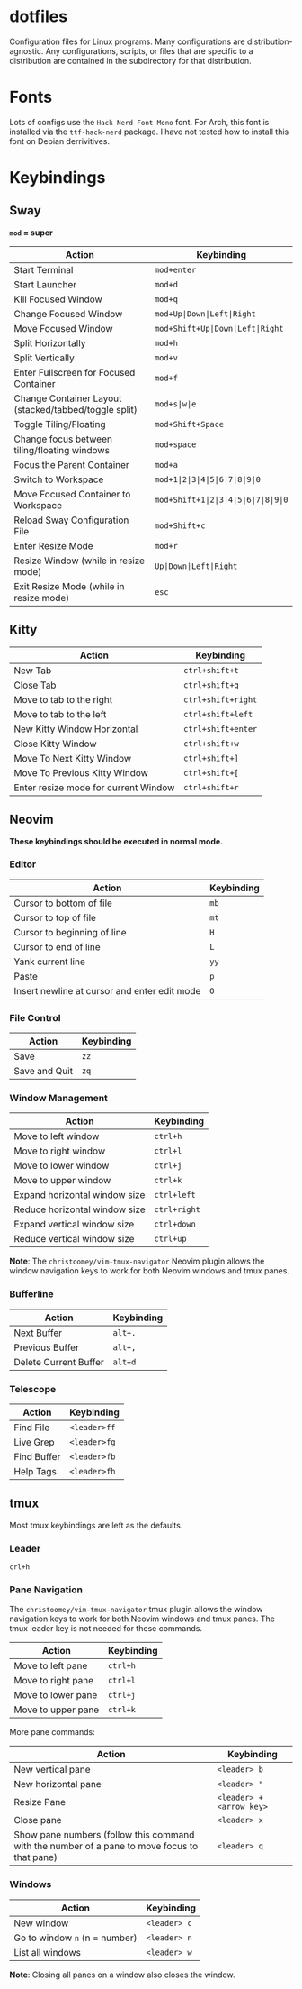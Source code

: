 # dotfiles

Configuration files for Linux programs. Many configurations are distribution-agnostic. Any configurations, scripts, or files that are specific to a distribution are contained in the subdirectory for that distribution.

# Fonts

Lots of configs use the `Hack Nerd Font Mono` font. For Arch, this font is installed via the `ttf-hack-nerd` package. I have not tested how to install this font on Debian derrivitives.

# Keybindings

## Sway

**`mod` = super**

| Action | Keybinding |
|--------|------------|
| Start Terminal | `mod+enter` |
| Start Launcher | `mod+d` |
| Kill Focused Window | `mod+q` |
| Change Focused Window | `mod+Up\|Down\|Left\|Right` |
| Move Focused Window | `mod+Shift+Up\|Down\|Left\|Right`
| Split Horizontally | `mod+h` |
| Split Vertically | `mod+v` |
| Enter Fullscreen for Focused Container | `mod+f` |
| Change Container Layout (stacked/tabbed/toggle split) | `mod+s\|w\|e` |
| Toggle Tiling/Floating | `mod+Shift+Space` |
| Change focus between tiling/floating windows | `mod+space` |
| Focus the Parent Container | `mod+a` |
| Switch to Workspace | `mod+1\|2\|3\|4\|5\|6\|7\|8\|9\|0` |
| Move Focused Container to Workspace | `mod+Shift+1\|2\|3\|4\|5\|6\|7\|8\|9\|0` |
| Reload Sway Configuration File | `mod+Shift+c` |
| Enter Resize Mode | `mod+r` |
| Resize Window (while in resize mode) | `Up\|Down\|Left\|Right` |
| Exit Resize Mode (while in resize mode) | `esc` |

## Kitty

| Action                        | Keybinding          |
|-------------------------------|---------------------|
| New Tab                       | `ctrl+shift+t`      |
| Close Tab                     | `ctrl+shift+q`      |
| Move to tab to the right      | `ctrl+shift+right`  |
| Move to tab to the left       | `ctrl+shift+left`   |
| New Kitty Window Horizontal   | `ctrl+shift+enter`  |
| Close Kitty Window            | `ctrl+shift+w`      |
| Move To Next Kitty Window     | `ctrl+shift+]`      |
| Move To Previous Kitty Window | `ctrl+shift+[`      |
| Enter resize mode for current Window | `ctrl+shift+r` |

## Neovim

**These keybindings should be executed in normal mode.**

### Editor

| Action                                       | Keybinding |
|----------------------------------------------|------------|
| Cursor to bottom of file                     | `mb`       |
| Cursor to top of file                        | `mt`       |
| Cursor to beginning of line                  | `H`        |
| Cursor to end of line                        | `L`        |
| Yank current line                            | `yy`       |
| Paste                                        | `p`        |
| Insert newline at cursor and enter edit mode | `O`        |

### File Control

| Action        | Keybinding |
|---------------|------------|
| Save          | `zz`       |
| Save and Quit | `zq`       |

### Window Management

| Action                          | Keybinding   |
|---------------------------------|--------------|
| Move to left window             | `ctrl+h`     |
| Move to right window            | `ctrl+l`     |
| Move to lower window            | `ctrl+j`     |
| Move to upper window            | `ctrl+k`     |
| Expand horizontal window size   | `ctrl+left`  |
| Reduce horizontal window size   | `ctrl+right` |
| Expand vertical window size     | `ctrl+down`  |
| Reduce vertical window size     | `ctrl+up`    |

**Note**: The `christoomey/vim-tmux-navigator` Neovim plugin allows the window navigation keys to work for both Neovim windows and tmux panes.

### Bufferline

| Action                | Keybinding |
|-----------------------|------------|
| Next Buffer           | `alt+.`    |
| Previous Buffer       | `alt+,`    |
| Delete Current Buffer | `alt+d`    |

### Telescope

| Action      | Keybinding   |
|-------------|--------------|
| Find File   | `<leader>ff` |
| Live Grep   | `<leader>fg` |
| Find Buffer | `<leader>fb` |
| Help Tags   | `<leader>fh` |

## tmux

Most tmux keybindings are left as the defaults. 

### Leader

`crl+h`

### Pane Navigation

The `christoomey/vim-tmux-navigator` tmux plugin allows the window navigation keys to work for both Neovim windows and tmux panes. The tmux leader key is not needed for these commands.

| Action                        | Keybinding   |
|-------------------------------|--------------|
| Move to left pane             | `ctrl+h`     |
| Move to right pane            | `ctrl+l`     |
| Move to lower pane            | `ctrl+j`     |
| Move to upper pane            | `ctrl+k`     |

More pane commands:

| Action                     | Keybinding               |
|----------------------------|--------------------------|
| New vertical pane          | `<leader> b`             |
| New horizontal pane        | `<leader> "`             |
| Resize Pane                | `<leader> + <arrow key>` |
| Close pane                 | `<leader> x`             |
| Show pane numbers (follow this command with the number of a pane to move focus to that pane) | `<leader> q` |

### Windows

| Action                        | Keybinding   |
|-------------------------------|--------------|
| New window                    | `<leader> c` |
| Go to window `n` (n = number) | `<leader> n` |
| List all windows              | `<leader> w` |

**Note**: Closing all panes on a window also closes the window.
